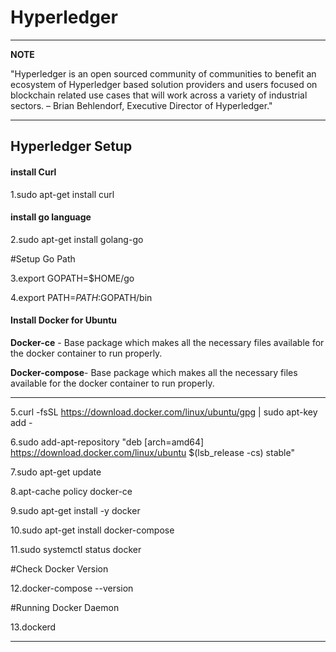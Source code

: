 
Hyperledger 
========

---
**NOTE**

 "Hyperledger is an open sourced community of communities to benefit an ecosystem of Hyperledger based solution providers and users focused on blockchain related use cases that will work across a variety of industrial sectors.
  – Brian Behlendorf, Executive Director of Hyperledger." 
 
---

## Hyperledger Setup

#### install Curl

1.sudo apt-get install curl

#### install go language

2.sudo apt-get install golang-go <br />

#Setup Go Path <br />

3.export GOPATH=$HOME/go <br />

4.export PATH=$PATH:$GOPATH/bin <br />

#### Install Docker for Ubuntu

 **Docker-ce** - Base package which makes all the necessary files available for the docker container to run properly. <br />
 
 **Docker-compose**- Base package which makes all the necessary files available for the docker container to run properly. <br />
 
--- 

5.curl -fsSL https://download.docker.com/linux/ubuntu/gpg | sudo apt-key add - <br />

 
6.sudo add-apt-repository "deb [arch=amd64] https://download.docker.com/linux/ubuntu $(lsb_release -cs) stable"

 
7.sudo apt-get update

 
8.apt-cache policy docker-ce

  
9.sudo apt-get install -y docker

 
10.sudo apt-get install docker-compose

 
11.sudo systemctl status docker
  
  
#Check Docker Version

12.docker-compose --version

#Running Docker Daemon

13.dockerd

---



